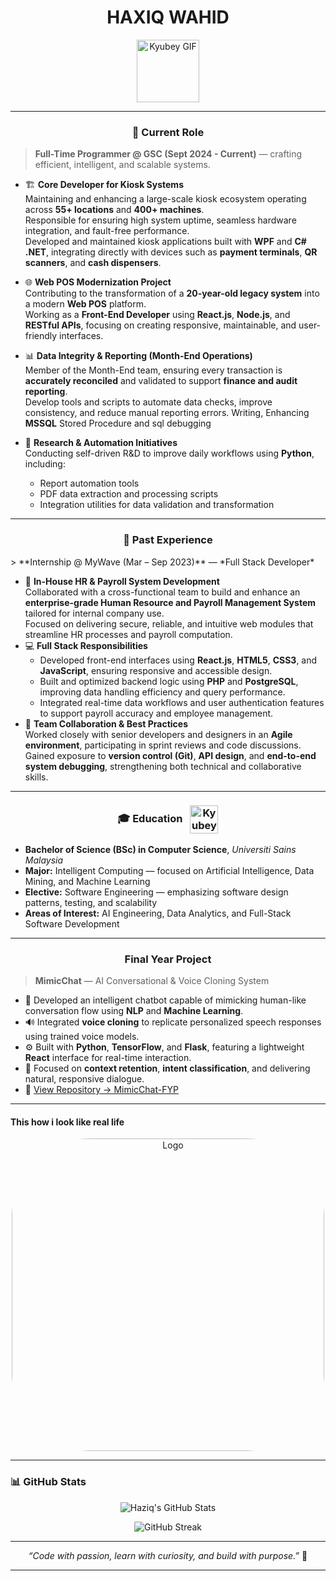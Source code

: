 <!-- Profile Header -->
<h1 align="center">
  HAXIQ WAHID 
</h1>


<p align="center">
  <img src="https://media4.giphy.com/media/v1.Y2lkPTZjMDliOTUyaDZjZXRpeG5vcTcwNzVjZTVkc2VjOXl6NmlkMXZ1c2lmazNsYnAyaiZlcD12MV9zdGlja2Vyc19zZWFyY2gmY3Q9cw/UQ1EI1ML2ABQdbebup/200.gif" 
       height="100" width="100" alt="Kyubey GIF" />
</p>

---
<h3 align="center">
🏢 Current Role  
  </h3>
  
> **Full-Time Programmer @ GSC (Sept 2024 - Current)** — crafting efficient, intelligent, and scalable systems.

- 🏗️ **Core Developer for Kiosk Systems**  
  Maintaining and enhancing a large-scale kiosk ecosystem operating across **55+ locations** and **400+ machines**.  
  Responsible for ensuring high system uptime, seamless hardware integration, and fault-free performance.  
  Developed and maintained kiosk applications built with **WPF** and **C# .NET**, integrating directly with devices such as **payment terminals**, **QR scanners**, and **cash dispensers**.
- 🌐 **Web POS Modernization Project**  
  Contributing to the transformation of a **20-year-old legacy system** into a modern **Web POS** platform.  
  Working as a **Front-End Developer** using **React.js**, **Node.js**, and **RESTful APIs**, focusing on creating responsive, maintainable, and user-friendly interfaces.

- 📊 **Data Integrity & Reporting (Month-End Operations)**  
  Member of the Month-End team, ensuring every transaction is **accurately reconciled** and validated to support **finance and audit reporting**.  
  Develop tools and scripts to automate data checks, improve consistency, and reduce manual reporting errors. Writing, Enhancing **MSSQL** Stored Procedure and sql debugging
- 🧠 **Research & Automation Initiatives**  
  Conducting self-driven R&D to improve daily workflows using **Python**, including:  
  - Report automation tools  
  - PDF data extraction and processing scripts  
  - Integration utilities for data validation and transformation
---
<h3 align="center">
🏢 Past Experience  
</h3>
> **Internship @ MyWave (Mar – Sep 2023)** — *Full Stack Developer*
  
  </h3>
  
- 💼 **In-House HR & Payroll System Development**  
  Collaborated with a cross-functional team to build and enhance an **enterprise-grade Human Resource and Payroll Management System** tailored for internal company use.  
  Focused on delivering secure, reliable, and intuitive web modules that streamline HR processes and payroll computation.
- 💻 **Full Stack Responsibilities**  
  - Developed front-end interfaces using **React.js**, **HTML5**, **CSS3**, and **JavaScript**, ensuring responsive and accessible design.  
  - Built and optimized backend logic using **PHP** and **PostgreSQL**, improving data handling efficiency and query performance.  
  - Integrated real-time data workflows and user authentication features to support payroll accuracy and employee management.
- 🤝 **Team Collaboration & Best Practices**  
  Worked closely with senior developers and designers in an **Agile environment**, participating in sprint reviews and code discussions.  
  Gained exposure to **version control (Git)**, **API design**, and **end-to-end system debugging**, strengthening both technical and collaborative skills.
---
<h3 align="center">
  🎓 Education 
  <img src="https://raw.githubusercontent.com/innng/innng/master/assets/kyubey.gif" 
       height="45" width="45" 
       style="vertical-align: middle; margin-left: 8px;" 
       alt="Kyubey GIF" />
</h3>

-  **Bachelor of Science (BSc) in Computer Science**, *Universiti Sains Malaysia*  
-  **Major:** Intelligent Computing — focused on Artificial Intelligence, Data Mining, and Machine Learning  
-  **Elective:** Software Engineering — emphasizing software design patterns, testing, and scalability  
-  **Areas of Interest:** AI Engineering, Data Analytics, and Full-Stack Software Development

---
<h3 align="center">
   Final Year Project  
  </h3>
  
> **MimicChat** — AI Conversational & Voice Cloning System  

- 🧠 Developed an intelligent chatbot capable of mimicking human-like conversation flow using **NLP** and **Machine Learning**.  
- 🔊 Integrated **voice cloning** to replicate personalized speech responses using trained voice models.  
- ⚙️ Built with **Python**, **TensorFlow**, and **Flask**, featuring a lightweight **React** interface for real-time interaction.  
- 🎯 Focused on **context retention**, **intent classification**, and delivering natural, responsive dialogue.  
- 📂 [View Repository → MimicChat-FYP](https://github.com/HaziqWahid/MimicChat-FYP)

---
#### This how i look like real life

<p align="center">
  <img src="https://s1.zerochan.net/Daijin.%28Suzume.no.Tojimari%29.600.3937115.jpg"  
       height="500" width="500" 
       style="border-radius: 25%;" 
       alt="Logo" />
</p>

---
### 📊 GitHub Stats

<p align="center">
  <img src="https://awesome-github-stats.azurewebsites.net/user-stats/HaziqWahid?cardType=github&theme=github-dark&preferLogin=false" alt="Haziq's GitHub Stats" />
</p>

<p align="center">
  <img src="https://streak-stats.demolab.com?user=HaziqWahid&theme=dark" alt="GitHub Streak"/>
</p>

---

<p align="center">
  <i>“Code with passion, learn with curiosity, and build with purpose.”</i> 💫
</p>

---
